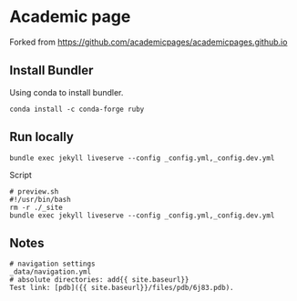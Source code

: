 # Academic page
Forked from https://github.com/academicpages/academicpages.github.io

## Install Bundler
Using conda to install bundler.
```
conda install -c conda-forge ruby
```

## Run locally
```
bundle exec jekyll liveserve --config _config.yml,_config.dev.yml
```

Script
```
# preview.sh
#!/usr/bin/bash
rm -r ./_site
bundle exec jekyll liveserve --config _config.yml,_config.dev.yml
```

## Notes
```
# navigation settings
_data/navigation.yml
# absolute directories: add{{ site.baseurl}}
Test link: [pdb]({{ site.baseurl}}/files/pdb/6j83.pdb).
```
